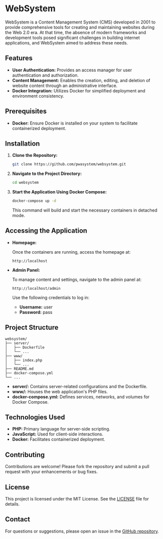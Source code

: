 # WebSystem

WebSystem is a Content Management System (CMS) developed in 2001 to provide comprehensive tools for creating and maintaining websites during the Web 2.0 era. At that time, the absence of modern frameworks and development tools posed significant challenges in building internet applications, and WebSystem aimed to address these needs.

## Features

- **User Authentication:** Provides an access manager for user authentication and authorization.
- **Content Management:** Enables the creation, editing, and deletion of website content through an administrative interface.
- **Docker Integration:** Utilizes Docker for simplified deployment and environment consistency.

## Prerequisites

- **Docker:** Ensure Docker is installed on your system to facilitate containerized deployment.

## Installation

1. **Clone the Repository:**

   ```bash
   git clone https://github.com/pwasystem/websystem.git
   ```

2. **Navigate to the Project Directory:**

   ```bash
   cd websystem
   ```

3. **Start the Application Using Docker Compose:**

   ```bash
   docker-compose up -d
   ```

   This command will build and start the necessary containers in detached mode.

## Accessing the Application

- **Homepage:**

  Once the containers are running, access the homepage at:

  ```
  http://localhost
  ```

- **Admin Panel:**

  To manage content and settings, navigate to the admin panel at:

  ```
  http://localhost/admin
  ```

  Use the following credentials to log in:

  - **Username:** user
  - **Password:** pass

## Project Structure

```
websystem/
├── server/
│   ├── Dockerfile
│   └── ...
├── www/
│   ├── index.php
│   └── ...
├── README.md
├── docker-compose.yml
└── ...
```

- **server/:** Contains server-related configurations and the Dockerfile.
- **www/:** Houses the web application's PHP files.
- **docker-compose.yml:** Defines services, networks, and volumes for Docker Compose.

## Technologies Used

- **PHP:** Primary language for server-side scripting.
- **JavaScript:** Used for client-side interactions.
- **Docker:** Facilitates containerized deployment.

## Contributing

Contributions are welcome! Please fork the repository and submit a pull request with your enhancements or bug fixes.

## License

This project is licensed under the MIT License. See the [LICENSE](LICENSE) file for details.

## Contact

For questions or suggestions, please open an issue in the [GitHub repository](https://github.com/pwasystem/websystem).

